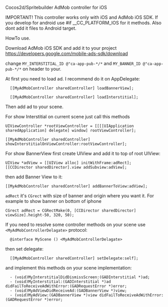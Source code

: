 Cocos2d/Spritebuilder AdMob controller for iOS

IMPORTANT! This controller works only with iOS and AdMob iOS SDK. If you develop for android use #if __CC_PLATFORM_IOS for it methods. Also dont add it files to Android target.

HowTo use.

Download AdMob iOS SDK and add it to your project https://developers.google.com/mobile-ads-sdk/download

change `MY_INTERSTITIAL_ID @"ca-app-pub-*/*` and `MY_BANNER_ID @"ca-app-pub-*/*` on header to your.

At first you need to load ad. I recommend do it on AppDelegate:
```
  [[MyAdMobController sharedController] loadBannerView];
  
  [[MyAdMobController sharedController] loadInterstitial];
```
Then add ad to your scene.

For show Interstitial on current scene just call this methods
```
UIViewController *rootViewController = [[[[UIApplication sharedApplication] delegate] window] rootViewController];

[[MyAdMobController sharedController] showInterstitialOnViewController:rootViewController];
```
For show BannerView first create UIView and add it to top of root UIView:
```
UIView *adView = [[UIView alloc] initWithFrame:adRect]; 
[[CCDirector sharedDirector].view addSubview:adView];
```
then add Banner View to it:
```
[[MyAdMobController sharedController] addBannerToView:adView];
```
`adRect` it's `CGrect` with size of banner and origin where you want it. For example to show banner on bottom of iphone
```
CGrect adRect = CGRectMake(0, [CCDirector sharedDirector] viewSize].height-50, 320, 50);
```

If you need to resolve some controller methods on your scene use `<MyAdMobControllerDelagate>` protocol:
```
  @interface MyScene () <MyAdMobControllerDelagate>
```
then set delegate:
```
  [[MyAdMobController sharedController] setDelegate:self];
```  
and implement this methods on your scene implementation:
```
  - (void)MyInterstitialDidDismissScreen:(GADInterstitial *)ad;
  - (void)MyInterstitial:(GADInterstitial *)ad didFailToReceiveAdWithError:(GADRequestError *)error;
  - (void)MyAdViewDidReceiveAd:(GADBannerView *)view;
  - (void)MyAdView:(GADBannerView *)view didFailToReceiveAdWithError:(GADRequestError *)error;
```
  
